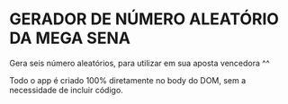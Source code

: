 # GERADOR DE NÚMERO ALEATÓRIO DA MEGA SENA

Gera seis número aleatórios, para utilizar em sua aposta vencedora ^^

Todo o app é criado 100% diretamente no body do DOM, sem a necessidade de incluir código.
